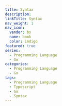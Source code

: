 ```yaml
---
title: Syntax
description:
linkTitle: Syntax
nav_weight: 1
nav_icon:
  vendor: bs
  name: book
  color: indigo
featured: true
series:
  - Programming Language
  - Go
categories:
  - Programming Language
  - Go
tags:
  - Programming Language
  - Typescript
  - Go
  - Syntax
---
```

